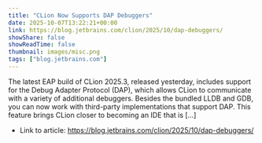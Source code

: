 ```yaml
---
title: "CLion Now Supports DAP Debuggers"
date: 2025-10-07T13:22:21+00:00
link: https://blog.jetbrains.com/clion/2025/10/dap-debuggers/
showShare: false
showReadTime: false
thumbnail: images/misc.png
tags: ["blog.jetbrains.com"]
---
```

The latest EAP build of CLion 2025.3, released yesterday, includes support for the Debug Adapter Protocol (DAP), which allows CLion to communicate with a variety of additional debuggers. Besides the bundled LLDB and GDB, you can now work with third-party implementations that support DAP. This feature brings CLion closer to becoming an IDE that is […]

- Link to article: https://blog.jetbrains.com/clion/2025/10/dap-debuggers/